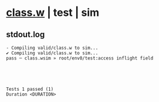 # [class.w](../../../../examples/tests/valid/class.w) | test | sim

## stdout.log
```log
- Compiling valid/class.w to sim...
✔ Compiling valid/class.w to sim...
pass ─ class.wsim » root/env0/test:access inflight field
 




Tests 1 passed (1) 
Duration <DURATION>

```

